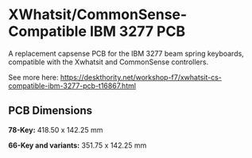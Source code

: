 # XWhatsit/CommonSense-Compatible IBM 3277 PCB

A replacement capsense PCB for the IBM 3277 beam spring keyboards, compatible with the Xwhatsit and CommonSense controllers.

See more here: https://deskthority.net/workshop-f7/xwhatsit-cs-compatible-ibm-3277-pcb-t16867.html

## PCB Dimensions

**78-Key:** 418.50 x 142.25 mm

**66-Key and variants:** 351.75 x 142.25 mm
